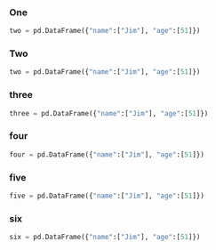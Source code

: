 
### One
```python
two = pd.DataFrame({"name":["Jim"], "age":[51]})
```
### Two

```python
two = pd.DataFrame({"name":["Jim"], "age":[51]})
```

### three

```python
three = pd.DataFrame({"name":["Jim"], "age":[51]})
```
### four

```python
four = pd.DataFrame({"name":["Jim"], "age":[51]})
```
### five

```python
five = pd.DataFrame({"name":["Jim"], "age":[51]})
```
### six

```python
six = pd.DataFrame({"name":["Jim"], "age":[51]})
```
